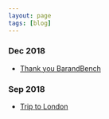 ```yaml
---
layout: page
tags: [blog]
---
```



### Dec 2018
* [Thank you BarandBench](https://barandbench.com/)


### Sep 2018
* [Trip to London](https://www.lords.org/)